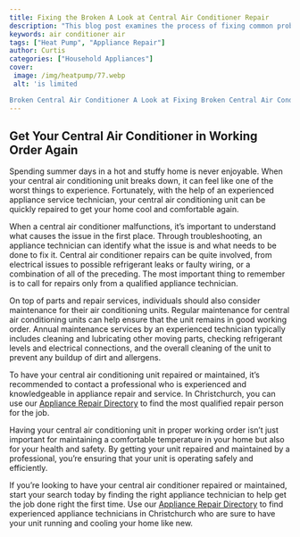 ```yaml
---
title: Fixing the Broken A Look at Central Air Conditioner Repair
description: "This blog post examines the process of fixing common problems with central air conditioners Learn what to look for common symptoms diagnosis and repair of a typical central AC system during the summer months Dont let air conditioner issues put a damper on your summer - start fixing the broken today"
keywords: air conditioner air
tags: ["Heat Pump", "Appliance Repair"]
author: Curtis
categories: ["Household Appliances"]
cover: 
 image: /img/heatpump/77.webp
 alt: 'is limited

Broken Central Air Conditioner A Look at Fixing Broken Central Air Conditioners'
---
```

## Get Your Central Air Conditioner in Working Order Again 
Spending summer days in a hot and stuffy home is never enjoyable. When your central air conditioning unit breaks down, it can feel like one of the worst things to experience. Fortunately, with the help of an experienced appliance service technician, your central air conditioning unit can be quickly repaired to get your home cool and comfortable again. 

When a central air conditioner malfunctions, it’s important to understand what causes the issue in the first place. Through troubleshooting, an appliance technician can identify what the issue is and what needs to be done to fix it. Central air conditioner repairs can be quite involved, from electrical issues to possible refrigerant leaks or faulty wiring, or a combination of all of the preceding. The most important thing to remember is to call for repairs only from a qualified appliance technician. 

On top of parts and repair services, individuals should also consider maintenance for their air conditioning units. Regular maintenance for central air conditioning units can help ensure that the unit remains in good working order. Annual maintenance services by an experienced technician typically includes cleaning and lubricating other moving parts, checking refrigerant levels and electrical connections, and the overall cleaning of the unit to prevent any buildup of dirt and allergens. 

To have your central air conditioning unit repaired or maintained, it’s recommended to contact a professional who is experienced and knowledgeable in appliance repair and service. In Christchurch, you can use our [Appliance Repair Directory](./pages/appliance-repair-technicians/new-zealand/christchurch) to find the most qualified repair person for the job.

Having your central air conditioning unit in proper working order isn’t just important for maintaining a comfortable temperature in your home but also for your health and safety. By getting your unit repaired and maintained by a professional, you’re ensuring that your unit is operating safely and efficiently. 

If you’re looking to have your central air conditioner repaired or maintained, start your search today by finding the right appliance technician to help get the job done right the first time. Use our [Appliance Repair Directory](./pages/appliance-repair-technicians/new-zealand/christchurch) to find experienced appliance technicians in Christchurch who are sure to have your unit running and cooling your home like new.
